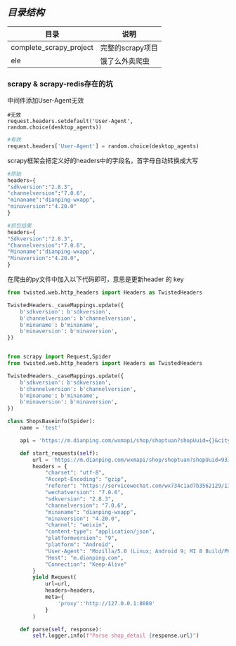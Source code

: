 ***目录结构***
--

|目录                      |说明                                          |
|-------------------------|----------------------------------------------|
|complete_scrapy_project  |完整的scrapy项目                               |　
|ele                      |饿了么外卖爬虫                                  |　


### scrapy & scrapy-redis存在的坑

中间件添加User-Agent无效
```
#无效
request.headers.setdefault('User-Agent', random.choice(desktop_agents))
```
```python
#有效
request.headers['User-Agent'] = random.choice(desktop_agents)
```



scrapy框架会把定义好的headers中的字段名，首字母自动转换成大写
```python
#原始
headers={
"sdkversion":"2.8.3",
"channelversion":"7.0.6",
"minaname":"dianping-wxapp",
"minaversion":"4.20.0"
}
```

```python
#抓包结果
headers={
"Sdkversion":"2.8.3",
"Channelversion":"7.0.6",
"Minaname":"dianping-wxapp",
"Minaversion":"4.20.0",
}
```

在爬虫的py文件中加入以下代码即可，意思是更新header 的 key
```python
from twisted.web.http_headers import Headers as TwistedHeaders

TwistedHeaders._caseMappings.update({
    b'sdkversion': b'sdkversion',
    b'channelversion': b'channelversion',
    b'minaname': b'minaname',
    b'minaversion': b'minaversion',
})
```
```python

from scrapy import Request,Spider
from twisted.web.http_headers import Headers as TwistedHeaders

TwistedHeaders._caseMappings.update({
    b'sdkversion': b'sdkversion',
    b'channelversion': b'channelversion',
    b'minaname': b'minaname',
    b'minaversion': b'minaversion',
})

class ShopsBaseinfo(Spider):
    name = 'test'

    api = 'https://m.dianping.com/wxmapi/shop/shoptuan?shopUuid={}&cityId={}'

    def start_requests(self):
        url = 'https://m.dianping.com/wxmapi/shop/shoptuan?shopUuid=93361578&cityId=1'
        headers = {
            "charset": "utf-8",
            "Accept-Encoding": "gzip",
            "referer": "https://servicewechat.com/wx734c1ad7b3562129/138/page-frame.html",
            "wechatversion": "7.0.6",
            "sdkversion": "2.8.3",
            "channelversion": "7.0.6",
            "minaname": "dianping-wxapp",
            "minaversion": "4.20.0",
            "channel": "weixin",
            "content-type": "application/json",
            "platformversion": "9",
            "platform": "Android",
            "User-Agent": "Mozilla/5.0 (Linux; Android 9; MI 8 Build/PKQ1.180729.001; wv) AppleWebKit/537.36 (KHTML, like Gecko) Version/4.0 Chrome/76.0.3809.132 Mobile Safari/537.36 MicroMessenger/7.0.6.1500(0x2700063D) Process/appbrand0 NetType/WIFI Language/zh_CN",
            "Host": "m.dianping.com",
            "Connection": "Keep-Alive"
        }
        yield Request(
            url=url,
            headers=headers,
            meta={
                'proxy':'http://127.0.0.1:8080'
            }
        )

    def parse(self, response):
        self.logger.info(f"Parse shop_detail {response.url}")

```
